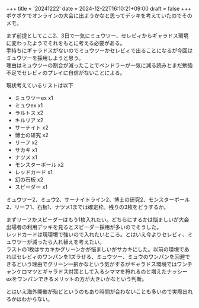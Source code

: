 +++
title = '20241222'
date = 2024-12-22T16:10:21+09:00
draft = false
+++
ポケポケでオンラインの大会に出ようかなと思ってデッキを考えていたのでそのメモ。  

まず前提としてここ2、3日で一気にミュウツー、セレビィからギャラドス環境に変わったようでそれをもとに考える必要がある。  
手持ちにギャラドスがないのでミュウツーかセレビィで出ることになるが今回はミュウツーを採用しようと思う。  
理由はミュウツーの割合が減ったことでペンドラーが一気に減る読みとまだ勉強不足でセレビィのプレイに自信がないことによる。  

現状考えているリストは以下
- ミュウツーex x1
- ミュウex x1
- ラルトス x2
- キルリア x2
- サーナイト x2
- 博士の研究 x2
- リーフ x2
- サカキ x1
- ナツメ x1
- モンスターボール x2
- レッドカード x1
- 幻の石板 x2
- スピーダー x1

ミュウツー2、ミュウ2、サーナイトライン2、博士の研究2、モンスターボール2、リーフ1、石板1、ナツメ1までは確定枠。残りの3枚をどうするか。  

まずリーフかスピーダーはもう1枚入れたい。どちらにするかは悩ましいが大会出場者の利用デッキを見るとスピーダー採用が多いのでそうした。  
レッドカードは現環境で強いので入れたいところ。とはいえ今よりセレビィ、ミュウツーが減ったら入れ替えを考えたい。  
ラストの1枚はサカキかグリーンかが悩ましいがサカキにした。以前の環境であればセレビィのワンパンを1ズラせる、ミュウツー、ミュウのワンパンを回避できるという理由でグリーン一択かなという気がするがギャラドス環境ではワンチャンケロマツとギャラドス対策として入るシママを狩れるのと増えたナッシーexをワンパンできるメリットの方が大きいかなという判断。  

とはいえ海外開催が殆どというのもあり時間が合わないことも多いので実際出れるかはわからない。